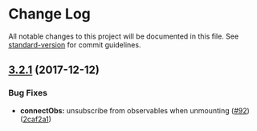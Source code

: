 # Change Log

All notable changes to this project will be documented in this file. See [standard-version](https://github.com/conventional-changelog/standard-version) for commit guidelines.

<a name="3.2.1"></a>
## [3.2.1](https://github.com/neoziro/recompact/compare/v3.2.0...v3.2.1) (2017-12-12)


### Bug Fixes

* **connectObs:** unsubscribe from observables when unmounting ([#92](https://github.com/neoziro/recompact/issues/92)) ([2caf2a1](https://github.com/neoziro/recompact/commit/2caf2a1))
